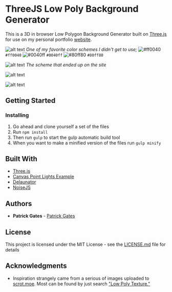 # ThreeJS Low Poly Background Generator

This is a 3D in browser Low Polygon Background Generator built on [Three.js](https://threejs.org/) for use on my personal portfolio [website](http://patrickgates.com/).


![alt text](https://raw.githubusercontent.com/patrickgates/ThreeJS-Low-Poly-Background-Generator/master/readme-images/1.png)
_One of my favorite color schemes I didn't get to use;_
![#ff0040](https://placehold.it/15/ff0040/000000?text=+) `#ff0040`
![#0040ff](https://placehold.it/15/0040ff/000000?text=+) `#0040ff`
![#80ff80](https://placehold.it/15/80ff80/000000?text=+) `#80ff80`

![alt text](https://raw.githubusercontent.com/patrickgates/ThreeJS-Low-Poly-Background-Generator/master/readme-images/2.png)
_The scheme that ended up on the site_

![alt text](https://raw.githubusercontent.com/patrickgates/ThreeJS-Low-Poly-Background-Generator/master/readme-images/3.png)

![alt text](https://raw.githubusercontent.com/patrickgates/ThreeJS-Low-Poly-Background-Generator/master/readme-images/4.png)

## Getting Started
### Installing

1. Go ahead and clone yourself a set of the files
2. Run `npm install`
3. Then run `gulp` to start the gulp automatic build tool
4. When you want to make a minified version of the files run `gulp minify`

## Built With

* [Three.js](https://threejs.org)
* [Canvas Point Lights Example](https://github.com/mrdoob/three.js/blob/master/examples/canvas_lights_pointlights.html)
* [Delaunator](https://github.com/mapbox/delaunator)
* [NoiseJS](https://github.com/josephg/noisejs)

## Authors

* **Patrick Gates** - [Patrick Gates](htts://patrickgates.com)

## License

This project is licensed under the MIT License - see the [LICENSE.md](LICENSE.md) file for details

## Acknowledgments

* Inspiration strangely came from a serious of images uploaded to [scrot.moe](https://scrot.moe/). Most can be found by just search ["Low Poly Texture."](https://scrot.moe/search/images/?q=low+poly+texture)